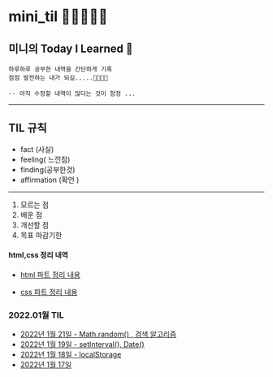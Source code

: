 # mini_til 💪💪💪💪💪

## 미니의 Today I Learned 🧠

    하루하루 공부한 내역을 간단하게 기록
    점점 발전하는 내가 되길.....🙏🙏🙏🙏

    -- 아직 수정할 내역이 많다는 것이 함정 ...

---

## TIL 규칙

- fact (사실)
- feeling( 느낀점)
- finding(공부한것)
- affirmation (확언 )

---

1. 모르는 점
2. 배운 점
3. 개선할 점
4. 목표 마감기한

#### html,css 정리 내역

- [html 파트 정리 내용](https://github.com/alsgml1640/mini_til/blob/2fa34bd494f60045a9897fe4d8d253c663301369/Html/README.md)

- [css 파트 정리 내용 ](https://github.com/alsgml1640/mini_til/blob/08f9951030d533140c81970ac69f3689843ba7fa/Css/README.md)

### 2022.01월 TIL

- [2022년 1월 21일 - Math.random() , 검색 알고리즘](https://github.com/alsgml1640/mini_til/blob/a4294880428ee2405d69f1443fe174dd569cf99e/2022/01/20220121.md)
- [2022년 1월 19일 - setInterval(), Date()](https://github.com/alsgml1640/mini_til/blob/891f7799636a894d762151b42a792c7f60d87416/2022/01/20220119.md)
- [2022년 1월 18일 - localStorage ](https://github.com/alsgml1640/mini_til/blob/2c829d7200befc0f7adc02f9894189230705d98d/2022/01/20220118.md)
- [2022년 1월 17일](https://github.com/alsgml1640/mini_til/blob/2c829d7200befc0f7adc02f9894189230705d98d/2022/01/20220117.md)
